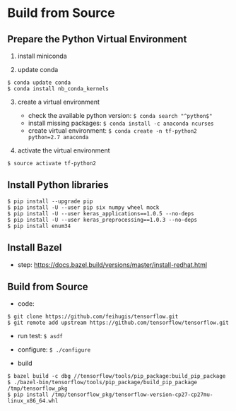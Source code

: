 # Build from Source

## Prepare the Python Virtual Environment

1. install miniconda

2. update conda 

```
$ conda update conda
$ conda install nb_conda_kernels
```

3. create a virtual environment

    - check the available python version: `$ conda search "^python$"`
    - install missing packages: `$ conda install -c anaconda ncurses`
    - create virtual environment: `$ conda create -n tf-python2 python=2.7 anaconda`

4. activate the virtual environment

```
$ source activate tf-python2
```

## Install Python libraries

```
$ pip install --upgrade pip
$ pip install -U --user pip six numpy wheel mock
$ pip install -U --user keras_applications==1.0.5 --no-deps
$ pip install -U --user keras_preprocessing==1.0.3 --no-deps
$ pip install enum34
```

## Install Bazel

  - step: https://docs.bazel.build/versions/master/install-redhat.html

## Build from Source
  - code: 
  ```
  $ git clone https://github.com/feihugis/tensorflow.git
  $ git remote add upstream https://github.com/tensorflow/tensorflow.git
  ```

  - run test: `$ asdf`

  - configure: `$ ./configure`

  - build
  ```
  $ bazel build -c dbg //tensorflow/tools/pip_package:build_pip_package
  $ ./bazel-bin/tensorflow/tools/pip_package/build_pip_package /tmp/tensorflow_pkg
  $ pip install /tmp/tensorflow_pkg/tensorflow-version-cp27-cp27mu-linux_x86_64.whl
  ```
